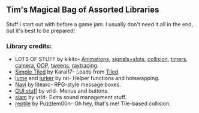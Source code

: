## Tim's Magical Bag of Assorted Libraries
Stuff I start out with before a game jam. I usually don't need it all in the end, but it's best to be prepared!

### Library credits:
* LOTS OF STUFF by kikito- [Animations](https://github.com/kikito/anim8), [signals+slots](https://github.com/kikito/beholder.lua), [collision](https://github.com/kikito/bump.lua), [timers](https://github.com/kikito/cron.lua), [camera](https://github.com/kikito/gamera), [OO](https://github.com/kikito/middleclass)[P](https://github.com/kikito/stateful.lua), [tweens](https://github.com/kikito/tween.lua), [raytracing](https://github.com/kikito/bresenham.lua).
* [Simple Tiled](https://github.com/karai17/Simple-Tiled-Implementation) by Karai17- Loads from [Tiled](http://www.mapeditor.org/).
* [lume](https://github.com/rxi/lume) and [lurker](https://github.com/rxi/lurker) by rxi- Helper functions and hotswapping.
* [Navi](https://github.com/cluke009/Navi) by litearc- RPG-style message boxes.
* [GUI stuff](https://github.com/vrld/Quickie) by vrld- Menus and buttons.
* [slam](https://github.com/vrld/slam) by vrld- Extra sound management stuff.
* [reptile](https://github.com/Puzzlem00n/Reptile/blob/master/reptile.lua) by Puzzlem00n- Oh hey, that's me! Tile-based collision.